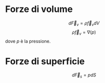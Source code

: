 # Forze di volume

$$d\vec{F}_{v}=\rho \vec{f}_{v} dV$$
$$\rho\vec{f}_{v} = \nabla(p)$$
dove $p$ è la pressione.
# Forze di superficie
$$d\vec{F}_{s}=pdS$$
